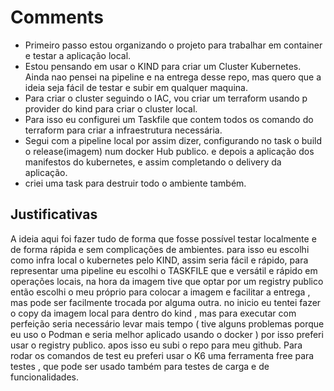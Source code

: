 # Comments

- Primeiro passo estou organizando o projeto para trabalhar em container e testar a aplicação local.
- Estou pensando em usar o KIND para criar um Cluster Kubernetes. Ainda nao pensei na pipeline e na entrega desse repo, mas quero que a ideia seja fácil de testar e subir em qualquer maquina.
- Para criar o cluster seguindo o IAC, vou criar um terraform usando p provider do kind para criar o cluster local.
- Para isso eu configurei um Taskfile que contem todos os comando do terraform para criar a infraestrutura necessária.
- Segui com a pipeline local por assim dizer, configurando no task o build o release(imagem) num docker Hub publico. e depois a aplicação dos manifestos do kubernetes, e assim completando o delivery da aplicação.
- criei uma task para destruir todo o ambiente também.

## Justificativas

A ideia aqui foi fazer tudo de forma que fosse possível testar localmente e de forma rápida e sem complicações de ambientes. para isso eu escolhi como infra local o kubernetes pelo KIND, assim seria fácil e rápido, para representar uma pipeline eu escolhi o TASKFILE que e versátil e rápido em operações locais, na hora da imagem tive que optar por um registry publico então escolhi o meu próprio para colocar a imagem e facilitar a entrega , mas pode ser facilmente trocada por alguma outra. no inicio eu tentei fazer o copy da imagem local para dentro do kind , mas para executar com perfeição seria necessário levar mais tempo ( tive alguns problemas porque eu uso o Podman e seria melhor aplicado usando o docker ) por isso preferi usar o registry publico. apos isso eu subi o repo para meu github. Para rodar os comandos de test eu preferi usar o K6 uma ferramenta free para testes , que pode ser usado também para testes de carga e de funcionalidades.
